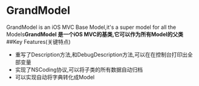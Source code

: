 # GrandModel
GrandModel is an iOS MVC Base Model,it's a super model for all the Models**GrandModel 是一个iOS MVC的基类,它可以作为所有Model的父类**
##Key Features(关键特点)
+ 重写了Description方法,和DebugDescription方法,可以在在控制台打印出全部变量
+ 实现了NSCoding协议,可以将子类的所有数据自动归档
+ 可以实现自动将字典转化成Model
